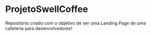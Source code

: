 # ProjetoSwellCoffee
Repositório criado com o objetivo de ser uma Landing Page de uma cafeteria para desenvolvedores!
